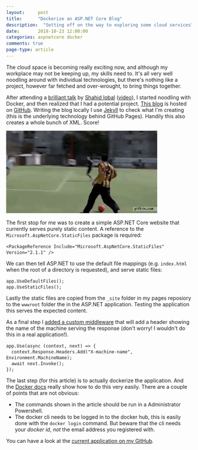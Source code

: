 ```yaml
---
layout: 	post
title:  	"Dockerize an ASP.NET Core Blog"
description:  "Setting off on the way to exploring some cloud services"
date:   	2018-10-23 12:00:00
categories: aspnetcore docker
comments: true
page-type: article
---
```


The cloud space is becoming really exciting now, and although my workplace may not be keeping up, my skills need to. It's all very well noodling around with individual technologies, but there's nothing like a project, however far fetched and over-wrought, to bring things together.

After attending a [brilliant talk](https://speakerdeck.com/shahiddev/kubernetes-for-net-developers) by [Shahid Iqbal](https://twitter.com/ShahidDev) ([video](https://www.youtube.com/watch?v=_-rxEBK97CQ)), I started noodling with Docker, and then realized that I had a potential project. [This blog](http://www.codemunki.es) is hosted on [GitHub](https://github.com/steve-codemunkies/steve-codemunkies.github.io). Writing the blog locally I use [Jekyll](https://jekyllrb.com/) to check what I'm creating (this is the underlying technology behind GitHub Pages). Handily this also creates a whole bunch of XML. Score!

![Score!](/assets/2018-10-23-score.gif)

The first stop for me was to create a simple ASP.NET Core website that currently serves purely static content. A reference to the `Microsoft.AspNetCore.StaticFiles` package is required:

```
<PackageReference Include="Microsoft.AspNetCore.StaticFiles" Version="2.1.1" />
```

We can then tell ASP.NET to use the default file mappings (e.g. `index.html` when the root of a directory is requested), and serve static files:

```
app.UseDefaultFiles();
app.UseStaticFiles();
```

Lastly the static files are copied from the `_site` folder in my pages reposiory to the `wwwroot` folder the in the ASP.NET application. Testing the application this serves the expected content.

As a final step I [added a custom middleware](https://docs.microsoft.com/en-us/aspnet/core/fundamentals/middleware/?view=aspnetcore-2.1) that will add a header showing the name of the machine serving the response (don't worry! I wouldn't do this in a real application!).

```
app.Use(async (context, next) => {
  context.Response.Headers.Add("X-machine-name", Environment.MachineName);
  await next.Invoke();
});
```

The last step (for this article) is to actually dockerize the application. And the [Docker docs](https://docs.docker.com/engine/examples/dotnetcore/#create-a-dockerfile-for-an-aspnet-core-application) really show how to do this very easily. There are a couple of points that are not obvious:

* The commands shown in the article should be run in a Administrator Powershell.
* The docker cli needs to be logged in to the docker hub, this is easily done with the `docker login` command. But beware that the cli needs your _docker id_, _not_ the email address you registered with.

You can have a look at the [current application on my GitHub](https://github.com/steve-codemunkies/Blog/tree/e973b94d4d4b293eabacd3fd2da53889a5572d73).
